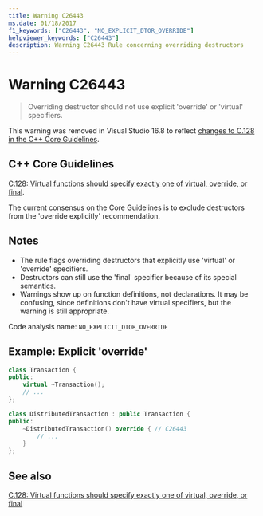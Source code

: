 ```yaml
---
title: Warning C26443
ms.date: 01/18/2017
f1_keywords: ["C26443", "NO_EXPLICIT_DTOR_OVERRIDE"]
helpviewer_keywords: ["C26443"]
description: Warning C26443 Rule concerning overriding destructors
---
```

# Warning C26443

> Overriding destructor should not use explicit 'override' or 'virtual' specifiers.

This warning was removed in Visual Studio 16.8 to reflect [changes to C.128 in the C++ Core Guidelines](https://github.com/isocpp/CppCoreGuidelines/pull/1448).

## C++ Core Guidelines

[C.128: Virtual functions should specify exactly one of virtual, override, or final](https://isocpp.github.io/CppCoreGuidelines/CppCoreGuidelines#Rh-override).

The current consensus on the Core Guidelines is to exclude destructors from the 'override explicitly' recommendation.

## Notes

- The rule flags overriding destructors that explicitly use 'virtual' or 'override' specifiers.
- Destructors can still use the 'final' specifier because of its special semantics.
- Warnings show up on function definitions, not declarations. It may be confusing, since definitions don't have virtual specifiers, but the warning is still appropriate.

Code analysis name: `NO_EXPLICIT_DTOR_OVERRIDE`

## Example: Explicit 'override'

```cpp
class Transaction {
public:
    virtual ~Transaction();
    // ...
};

class DistributedTransaction : public Transaction {
public:
    ~DistributedTransaction() override { // C26443
        // ...
    }
};
```

## See also

[C.128: Virtual functions should specify exactly one of virtual, override, or final](https://isocpp.github.io/CppCoreGuidelines/CppCoreGuidelines#Rh-override)

